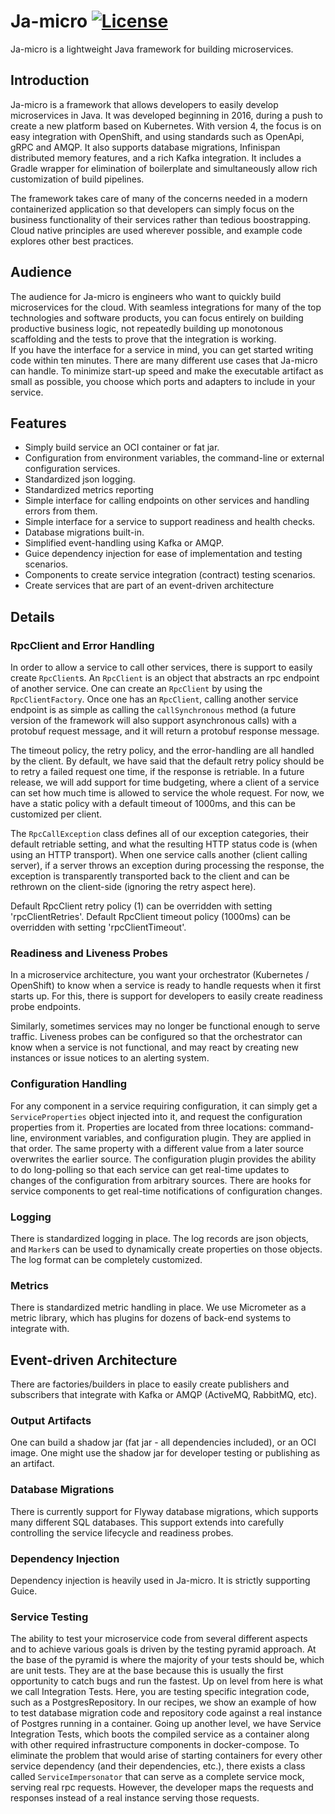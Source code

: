 # Ja-micro [![License](https://img.shields.io/:license-apache-blue.svg)](https://opensource.org/licenses/Apache-2.0) 

Ja-micro is a lightweight Java framework for building microservices.

## Introduction ##

Ja-micro is a framework that allows developers to easily develop microservices in 
Java. It was developed beginning in 2016, during a push to create a new platform 
based on Kubernetes. With version 4, the focus is on easy integration with OpenShift, 
and using standards such as OpenApi, gRPC and AMQP.  It also supports database 
migrations, Infinispan distributed memory features, and a rich Kafka integration.  It 
includes a Gradle wrapper for elimination of boilerplate and simultaneously allow rich 
customization of build pipelines. 

The framework takes care of many of the concerns needed in a modern containerized 
application so that developers can simply focus on the business functionality 
of their services rather than tedious boostrapping.  Cloud native principles 
are used wherever possible, and example code explores other best practices.

## Audience ##

The audience for Ja-micro is engineers who want to quickly build microservices for the 
cloud.  With seamless integrations for many of the top technologies and software products,
you can focus entirely on building productive business logic, not repeatedly building 
up monotonous scaffolding and the tests to prove that the integration is working.  
If you have the interface for a service in mind, you can get started writing code within
ten minutes.  There are many different use cases that Ja-micro can handle.  To minimize
start-up speed and make the executable artifact as small as possible, you choose which
ports and adapters to include in your service.

## Features ##

* Simply build service an OCI container or fat jar.
* Configuration from environment variables, the command-line or external configuration services.
* Standardized json logging.
* Standardized metrics reporting
* Simple interface for calling endpoints on other services and handling errors from them.
* Simple interface for a service to support readiness and health checks.
* Database migrations built-in.
* Simplified event-handling using Kafka or AMQP.
* Guice dependency injection for ease of implementation and testing scenarios.
* Components to create service integration (contract) testing scenarios.
* Create services that are part of an event-driven architecture

## Details

### RpcClient and Error Handling ###

In order to allow a service to call other services, there is support to easily create `RpcClient`s.
An `RpcClient` is an object that abstracts an rpc endpoint of another service.  One can create an `RpcClient`
by using the `RpcClientFactory`. Once one has an `RpcClient`, calling another service endpoint is as simple
as calling the `callSynchronous` method (a future version of the framework will also
support asynchronous calls) with a protobuf request message, and it will return a protobuf response
message. 

The timeout policy, the retry policy, and the error-handling are all handled by the client. By default,
we have said that the default retry policy should be to retry a failed request one time, if the response is
retriable. In a future release, we will add support for time budgeting, where a client of a service can set
how much time is allowed to service the whole request. For now, we have a static policy
with a default timeout of 1000ms, and this can be customized per client. 

The `RpcCallException` class defines all of our exception categories, their default 
retriable setting, and what the resulting HTTP status code is (when using
an HTTP transport). When one service calls another (client calling server), if a server throws an exception
during processing the response, the exception is transparently transported back to the client and can be
rethrown on the client-side (ignoring the retry aspect here).

Default RpcClient retry policy (1) can be overridden with setting 'rpcClientRetries'.
Default RpcClient timeout policy (1000ms) can be overridden with setting 'rpcClientTimeout'.

### Readiness and Liveness Probes ###
 
In a microservice architecture, you want your orchestrator (Kubernetes / OpenShift) to
know when a service is ready to handle requests when it first starts up.  For this, there
is support for developers to easily create readiness probe endpoints.

Similarly, sometimes services may no longer be functional enough to serve traffic.  Liveness
probes can be configured so that the orchestrator can know when a service is not functional,
and may react by creating new instances or issue notices to an alerting system.

### Configuration Handling ###

For any component in a service requiring configuration, it can simply get a `ServiceProperties`
object injected into it, and request the configuration properties from it. Properties are
located from three locations: command-line, environment variables, and configuration plugin.
They are applied in that order. The same property with a different value from a later source
overwrites the earlier source. The configuration plugin provides the ability to do long-polling so 
that each service can get real-time updates to changes of the configuration from arbitrary sources. 
There are hooks for service components to get real-time notifications of configuration changes.

### Logging ###

There is standardized logging in place. The log records are json objects, and `Marker`s can
be used to dynamically create properties on those objects. The log format can be completely customized.

### Metrics ###

There is standardized metric handling in place. We use Micrometer as a metric library,
which has plugins for dozens of back-end systems to integrate with.

## Event-driven Architecture ###

There are factories/builders in place to easily create publishers and subscribers that 
integrate with Kafka or AMQP (ActiveMQ, RabbitMQ, etc).

### Output Artifacts ###

One can build a shadow jar (fat jar - all dependencies included), or an OCI image. One might
use the shadow jar for developer testing or publishing as an artifact.

### Database Migrations ###

There is currently support for Flyway database migrations, which supports many different
SQL databases. This support extends into carefully controlling the service lifecycle
and readiness probes.

### Dependency Injection ###

Dependency injection is heavily used in Ja-micro. It is strictly supporting Guice.

### Service Testing ###

The ability to test your microservice code from several different aspects and to achieve
various goals is driven by the testing pyramid approach.  At the base of the pyramid is where
the majority of your tests should be, which are unit tests.  They are at the base because 
this is usually the first opportunity to catch bugs and run the fastest.  Up on level from
here is what we call Integration Tests.  Here, you are testing specific integration code,
such as a PostgresRepository.  In our recipes, we show an example of how to test database
migration code and repository code against a real instance of Postgres running in a container.
Going up another level, we have Service Integration Tests, which boots the compiled
service as a container along with other required infrastructure components in docker-compose.
To eliminate the problem that would arise of starting containers for every other service
dependency (and their dependencies, etc.), there exists a class called `ServiceImpersonator`
that can serve as a complete service mock, serving real rpc requests. However, the developer 
maps the requests and responses instead of a real instance serving those requests.
